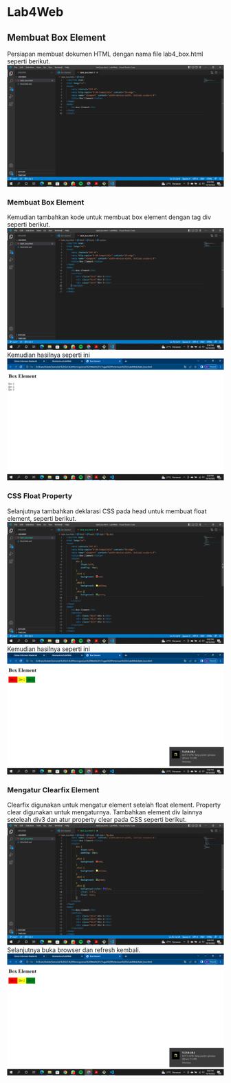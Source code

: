 # Lab4Web

## Membuat Box Element
Persiapan membuat dokumen HTML dengan nama file lab4_box.html seperti berikut.
![Syntax](SSBox/1.png) <br>
### Membuat Box Element
Kemudian tambahkan kode untuk membuat box element dengan tag div seperti berikut.
![Syntax](SSBox/3.png) <br>
Kemudian hasilnya seperti ini
![Hasil](SSBox/4.png) <br>
### CSS Float Property
Selanjutnya tambahkan deklarasi CSS pada head untuk membuat float element, seperti berikut.
![Syntax](SSBox/5.png) <br>
Kemudian hasilnya seperti ini
![Hasil](SSBox/6.png) <br>
### Mengatur Clearfix Element
Clearfix digunakan untuk mengatur element setelah float element. Property clear digunakan untuk mengaturnya.
Tambahkan element div lainnya seteleah div3 dan atur property clear pada CSS seperti berikut.
![Syntax](SSBox/7.png) <br>
Selanjutnya buka browser dan refresh kembali.
![Hasil](SSBox/6.png) <br>